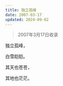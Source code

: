 ```yaml
---
title: 独立孤峰
date: 2007-03-17
updated: 2024-09-02
---
```


> 2007年3月17日收录

独立孤峰，

白雪皑皑。

其天也苍苍，

其地也茫茫。